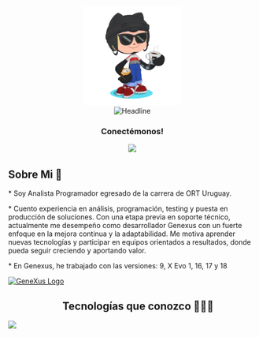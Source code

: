 <div>
    <div align=center>
        <img src="https://raw.githubusercontent.com/AhmedFathyDev/AhmedFathyDev/main/GitHub.png"
            alt="GitHub Octocat Drinking a Cup of Coffee" height="200">
    </div>
    <div align=center>
        <img src="https://readme-typing-svg.herokuapp.com?color=%236FDA44&size=32&center=true&vCenter=true&width=600&height=50&lines=Hola,+me+llamo+Santiago+Silva+%F0%9F%91%8B;Soy+Analista+Programador"
            alt="Headline" />
    </div>
    <h3 align="center">Conectémonos!</h3>
<p align="center">
  <a href="https://uy.linkedin.com/in/santiago-silvaf" target="_blank">
    <img height="50" src="https://cdn3.iconfinder.com/data/icons/social-networks-34/96/social-11-512.png"/>
  </a>
</p>    
    <h2>Sobre Mi 🙋</h2>
    <p>* Soy Analista Programador egresado de la carrera de ORT Uruguay.</p>
    <p>* Cuento experiencia en análisis, programación, testing y puesta en producción de soluciones.
    Con una etapa previa en soporte técnico, actualmente me desempeño como desarrollador Genexus con un fuerte enfoque en la mejora continua y la adaptabilidad. Me motiva aprender nuevas tecnologías y participar en equipos orientados a resultados, donde pueda seguir creciendo y aportando valor.</p>
    <p>* En Genexus, he trabajado con las versiones: 9, X Evo 1, 16, 17 y 18</p>
  <a href="https://github.com/genexuslabs" target="_blank">
  <img src="https://www.trustradius.com/_next/image?url=https%3A%2F%2Fmedia.trustradius.com%2Fproduct-logos%2FKj%2FyE%2F7WCHAGNVF89L-180x180.JPEG&w=128&q=75" alt="GeneXus Logo">
</a>
    <div id="user-content-toc">
        <ul align="center">
            <summary>
                <h2>Tecnologías que conozco 👨🏻‍💻</h2>
            </summary>
        </ul>
    </div>
    <!--tech stack icons-->
    <p align="left">
        <a href="https://skillicons.dev">
            <img
                src="https://skillicons.dev/icons?i=html,css,bootstrap,js,ts,jquery,react,redux,angular,cs,dotnet,java,py,django,mysql,postgres,postman,git,github,vscode&perline=10" />
        </a>
    </p>

</div>
